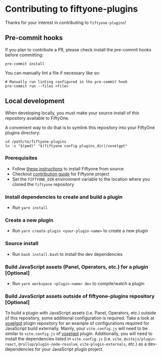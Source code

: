 # Contributing to fiftyone-plugins

Thanks for your interest in contributing to `fiftyone-plugins`!

## Pre-commit hooks

If you plan to contribute a PR, please check install the pre-commit hooks
before committing:

```shell
pre-commit install
```

You can manually lint a file if necessary like so:

```shell
# Manually run linting configured in the pre-commit hook
pre-commit run --files <file>
```

## Local development

When developing locally, you must make your source install of this repository
available to FiftyOne.

A convenient way to do that is to symlink this repository into your FiftyOne
plugins directory:

```shell
cd /path/to/fiftyone-plugins
ln -s "$(pwd)" "$(fiftyone config plugins_dir)/voxelgpt"
```

### Prerequisites

-   Follow
    [these instructions](https://github.com/voxel51/fiftyone/tree/develop?tab=readme-ov-file#installing-from-source)
    to install Fiftyone from source
-   Checkout
    [contribution guide](https://github.com/voxel51/fiftyone/blob/develop/CONTRIBUTING.md)
    for Fiftyone project
-   Set the `FIFTYONE_DIR` environment variable to the location where you
    cloned the `fiftyone` repository

### Install dependencies to create and build a plugin

-   Run `yarn install`

### Create a new plugin

-   Run `yarn create-plugin <your-plugin-name>` to create a new plugin

### Source install

-   Run `bash install.bash` to install the dev dependencies

### Build JavaScript assets (Panel, Operators, etc.) for a plugin [Optional]

-   Run `yarn workspace <plugin-name> dev` to compile/watch a plugin

### Build JavaScript assets outside of fiftyone-plugins repository [Optional]

To build a plugin with JavaScript assets (i.e. Panel, Operators, etc.) outside
of this repository, some additional configuration is required. Take a look at
[voxelgpt](https://github.com/voxel51/voxelgpt/blob/main/vite.config.js) plugin
repository for an example of configurations required for JavaScript build
externally. Mainly, your `vite.config.js` will need to be similar to
`vite.config.js` of
[voxelgpt](https://github.com/voxel51/voxelgpt/blob/main/vite.config.js)
plugin. Additionally, you will need to install the dependencies listed in
`vite.config.js` (i.e. `vite`, `@vitejs/plugin-react`,
`@rollup/plugin-node-resolve`, `vite-plugin-externals`, etc.) as a
dev-dependencies for your JavaScript plugin project.

